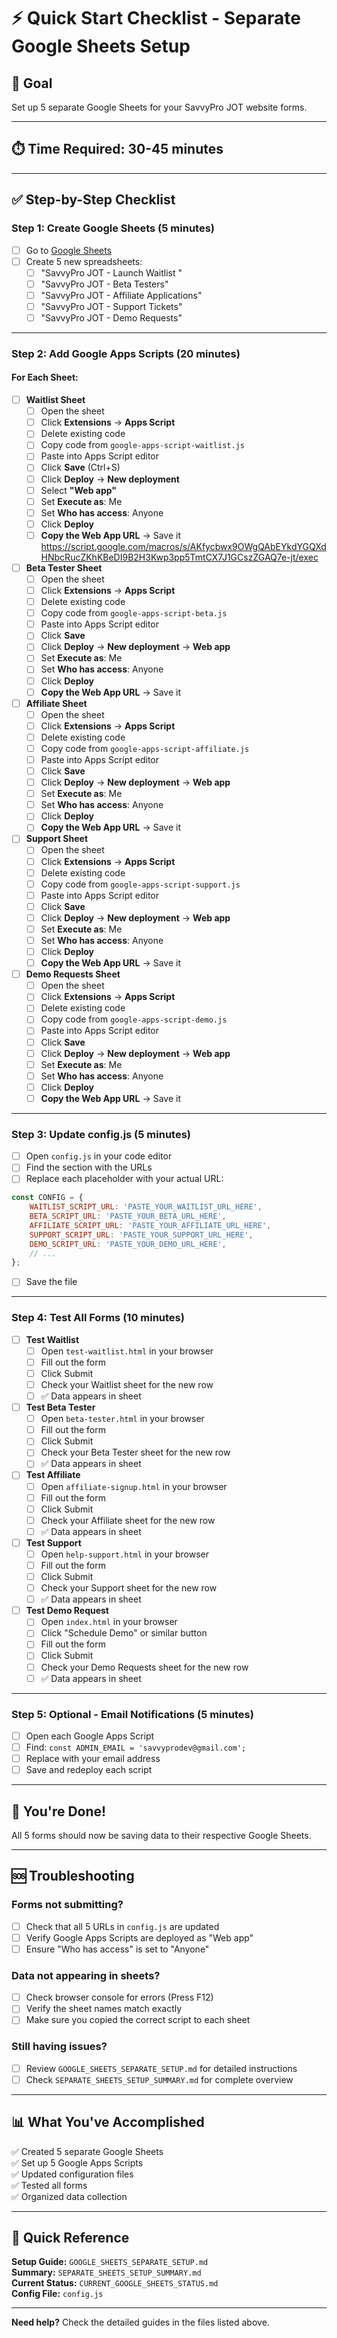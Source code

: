 # ⚡ Quick Start Checklist - Separate Google Sheets Setup

## 🎯 Goal
Set up 5 separate Google Sheets for your SavvyPro JOT website forms.

---

## ⏱️ Time Required: 30-45 minutes

---

## ✅ Step-by-Step Checklist

### **Step 1: Create Google Sheets** (5 minutes)
- [ ] Go to [Google Sheets](https://sheets.google.com)
- [ ] Create 5 new spreadsheets:
  - [ ] "SavvyPro JOT - Launch Waitlist "
  - [ ] "SavvyPro JOT - Beta Testers"
  - [ ] "SavvyPro JOT - Affiliate Applications"
  - [ ] "SavvyPro JOT - Support Tickets"
  - [ ] "SavvyPro JOT - Demo Requests"

---

### **Step 2: Add Google Apps Scripts** (20 minutes)

#### **For Each Sheet:**

- [ ] **Waitlist Sheet**
  - [ ] Open the sheet
  - [ ] Click **Extensions** → **Apps Script**
  - [ ] Delete existing code
  - [ ] Copy code from `google-apps-script-waitlist.js`
  - [ ] Paste into Apps Script editor
  - [ ] Click **Save** (Ctrl+S)
  - [ ] Click **Deploy** → **New deployment**
  - [ ] Select **"Web app"**
  - [ ] Set **Execute as**: Me
  - [ ] Set **Who has access**: Anyone
  - [ ] Click **Deploy**
  - [ ] **Copy the Web App URL** → Save it https://script.google.com/macros/s/AKfycbwx9OWgQAbEYkdYGQXdHNbcRucZKhKBeDI9B2H3Kwp3pp5TmtCX7J1GCszZGAQ7e-jt/exec

- [ ] **Beta Tester Sheet**
  - [ ] Open the sheet
  - [ ] Click **Extensions** → **Apps Script**
  - [ ] Delete existing code
  - [ ] Copy code from `google-apps-script-beta.js`
  - [ ] Paste into Apps Script editor
  - [ ] Click **Save**
  - [ ] Click **Deploy** → **New deployment** → **Web app**
  - [ ] Set **Execute as**: Me
  - [ ] Set **Who has access**: Anyone
  - [ ] Click **Deploy**
  - [ ] **Copy the Web App URL** → Save it

- [ ] **Affiliate Sheet**
  - [ ] Open the sheet
  - [ ] Click **Extensions** → **Apps Script**
  - [ ] Delete existing code
  - [ ] Copy code from `google-apps-script-affiliate.js`
  - [ ] Paste into Apps Script editor
  - [ ] Click **Save**
  - [ ] Click **Deploy** → **New deployment** → **Web app**
  - [ ] Set **Execute as**: Me
  - [ ] Set **Who has access**: Anyone
  - [ ] Click **Deploy**
  - [ ] **Copy the Web App URL** → Save it

- [ ] **Support Sheet**
  - [ ] Open the sheet
  - [ ] Click **Extensions** → **Apps Script**
  - [ ] Delete existing code
  - [ ] Copy code from `google-apps-script-support.js`
  - [ ] Paste into Apps Script editor
  - [ ] Click **Save**
  - [ ] Click **Deploy** → **New deployment** → **Web app**
  - [ ] Set **Execute as**: Me
  - [ ] Set **Who has access**: Anyone
  - [ ] Click **Deploy**
  - [ ] **Copy the Web App URL** → Save it

- [ ] **Demo Requests Sheet**
  - [ ] Open the sheet
  - [ ] Click **Extensions** → **Apps Script**
  - [ ] Delete existing code
  - [ ] Copy code from `google-apps-script-demo.js`
  - [ ] Paste into Apps Script editor
  - [ ] Click **Save**
  - [ ] Click **Deploy** → **New deployment** → **Web app**
  - [ ] Set **Execute as**: Me
  - [ ] Set **Who has access**: Anyone
  - [ ] Click **Deploy**
  - [ ] **Copy the Web App URL** → Save it

---

### **Step 3: Update config.js** (5 minutes)
- [ ] Open `config.js` in your code editor
- [ ] Find the section with the URLs
- [ ] Replace each placeholder with your actual URL:

```javascript
const CONFIG = {
    WAITLIST_SCRIPT_URL: 'PASTE_YOUR_WAITLIST_URL_HERE',
    BETA_SCRIPT_URL: 'PASTE_YOUR_BETA_URL_HERE',
    AFFILIATE_SCRIPT_URL: 'PASTE_YOUR_AFFILIATE_URL_HERE',
    SUPPORT_SCRIPT_URL: 'PASTE_YOUR_SUPPORT_URL_HERE',
    DEMO_SCRIPT_URL: 'PASTE_YOUR_DEMO_URL_HERE',
    // ...
};
```

- [ ] Save the file

---

### **Step 4: Test All Forms** (10 minutes)

- [ ] **Test Waitlist**
  - [ ] Open `test-waitlist.html` in your browser
  - [ ] Fill out the form
  - [ ] Click Submit
  - [ ] Check your Waitlist sheet for the new row
  - [ ] ✅ Data appears in sheet

- [ ] **Test Beta Tester**
  - [ ] Open `beta-tester.html` in your browser
  - [ ] Fill out the form
  - [ ] Click Submit
  - [ ] Check your Beta Tester sheet for the new row
  - [ ] ✅ Data appears in sheet

- [ ] **Test Affiliate**
  - [ ] Open `affiliate-signup.html` in your browser
  - [ ] Fill out the form
  - [ ] Click Submit
  - [ ] Check your Affiliate sheet for the new row
  - [ ] ✅ Data appears in sheet

- [ ] **Test Support**
  - [ ] Open `help-support.html` in your browser
  - [ ] Fill out the form
  - [ ] Click Submit
  - [ ] Check your Support sheet for the new row
  - [ ] ✅ Data appears in sheet

- [ ] **Test Demo Request**
  - [ ] Open `index.html` in your browser
  - [ ] Click "Schedule Demo" or similar button
  - [ ] Fill out the form
  - [ ] Click Submit
  - [ ] Check your Demo Requests sheet for the new row
  - [ ] ✅ Data appears in sheet

---

### **Step 5: Optional - Email Notifications** (5 minutes)
- [ ] Open each Google Apps Script
- [ ] Find: `const ADMIN_EMAIL = 'savvyprodev@gmail.com';`
- [ ] Replace with your email address
- [ ] Save and redeploy each script

---

## 🎉 You're Done!

All 5 forms should now be saving data to their respective Google Sheets.

---

## 🆘 Troubleshooting

### **Forms not submitting?**
- [ ] Check that all 5 URLs in `config.js` are updated
- [ ] Verify Google Apps Scripts are deployed as "Web app"
- [ ] Ensure "Who has access" is set to "Anyone"

### **Data not appearing in sheets?**
- [ ] Check browser console for errors (Press F12)
- [ ] Verify the sheet names match exactly
- [ ] Make sure you copied the correct script to each sheet

### **Still having issues?**
- [ ] Review `GOOGLE_SHEETS_SEPARATE_SETUP.md` for detailed instructions
- [ ] Check `SEPARATE_SHEETS_SETUP_SUMMARY.md` for complete overview

---

## 📊 What You've Accomplished

✅ Created 5 separate Google Sheets  
✅ Set up 5 Google Apps Scripts  
✅ Updated configuration files  
✅ Tested all forms  
✅ Organized data collection  

---

## 📝 Quick Reference

**Setup Guide:** `GOOGLE_SHEETS_SEPARATE_SETUP.md`  
**Summary:** `SEPARATE_SHEETS_SETUP_SUMMARY.md`  
**Current Status:** `CURRENT_GOOGLE_SHEETS_STATUS.md`  
**Config File:** `config.js`  

---

**Need help?** Check the detailed guides in the files listed above.


